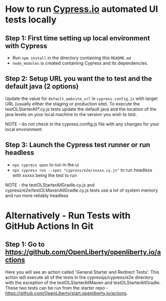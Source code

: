 # How to run [Cypress.io](https://www.cypress.io/) automated UI tests locally

## Step 1: First time setting up local environment with Cypress
- Run `npm install` in the directory containing this `README.md`
- `node_modules` is created containing Cypress and its dependencies.

## Step 2: Setup URL you want the to test and the default java (2 options)
  Update the value for `default_website_url` in `cypress.config.js` with target URL (usually either
  the staging or production site). To execute the testOLStarterAll*.cy.js tests update the default java
  and the location of the java levels on your local machine to the version you wish to test. 

NOTE - do not check in the cypress.config.js file with any changes for your local environment   

## Step 3:  Launch the Cypress test runner or run headless

- `npx cypress open` to run in the ui
- `npx cypress run --spec "cypress/e2e/xxxxx.cy.js"` to run headless with xxxxx being the test to run

NOTE - the testOLStarterAllGradle.cy.js and cypress/e2e/testOLMavenAllGradle.cy.js tests use a 
lot of system memory and run more reliably headless

# Alternatively - Run Tests with GitHub Actions In Git

## Step 1: Go to https://github.com/OpenLiberty/openliberty.io/actions
   Here you will see an action called 'General Starter and Redirect Tests'. This action will execute all of the tests in 
   the cypressjs/cypress/e2e directory with the exception of the testOLStarterAllMaven and testOLStarterAllGradle. These 
   two tests can be run from the starter repo - https://github.com/OpenLiberty/start.openliberty.io/actions. 
